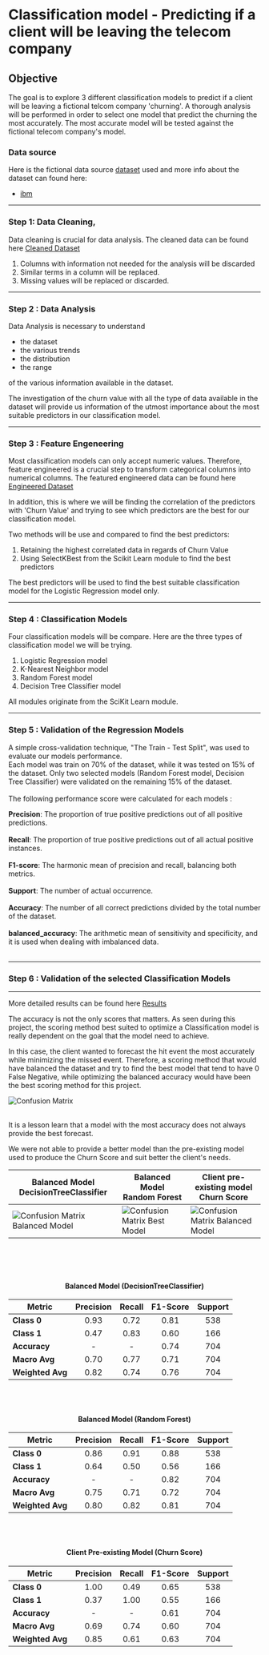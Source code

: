 # Classification model - Predicting if a client will be leaving the telecom company

## Objective
The goal is to explore 3 different classification models to predict if a client will be leaving a fictional telcom company 'churning'. A thorough analysis will be performed in order to select one model that predict the churning the most accurately. The most accurate model will be tested against the fictional telecom company's model.


### Data source
Here is the fictional data source [dataset](churn.xlsx) used and more info about the dataset can found here:

- [ibm](https://community.ibm.com/community/user/businessanalytics/blogs/steven-macko/2019/07/11/telco-customer-churn-1113)

---
### Step 1: Data Cleaning,

Data cleaning is crucial for data analysis. The cleaned data can be found here [Cleaned Dataset](data/churn_cleaned.xlsx)

1. Columns with information not needed for the analysis will be discarded
2. Similar terms in a column will be replaced.
3. Missing values will be replaced or discarded.

---
### Step 2 : Data Analysis

Data Analysis is necessary to understand 
   - the dataset
   - the various trends
   - the distribution
   - the range
     
of the various information available in the dataset.

The investigation of the churn value with all the type of data available in the dataset will provide us information of the utmost importance about the most suitable predictors in our classification model.


---
### Step 3 : Feature Engeneering

Most classification models can only accept numeric values. Therefore, feature engineered is a crucial step to transform categorical columns into numerical columns.  The featured engineered data can be found here [Engineered Dataset](data/churn_cleaned_featEng.xlsx)

In addition, this is where we will be finding the correlation of the predictors with 'Churn Value' and trying to see which predictors are the best for our classification model. 

Two methods will be use and compared to find the best predictors:
1. Retaining the highest correlated data in regards of Churn Value
2. Using SelectKBest from the Scikit Learn module to find the best predictors

The best predictors will be used to find the best suitable classification model for the Logistic Regression model only. 

---
### Step 4 : Classification Models

Four classification models will be compare. Here are the three types of classification model we will be trying.

1. Logistic Regression model
2. K-Nearest Neighbor model 
3. Random Forest model
4. Decision Tree Classifier model

All modules originate from the SciKit Learn module.

---
### Step 5 : Validation of the Regression Models
A simple cross-validation technique, "The Train - Test Split", was used to evaluate our models performance.
</br>
Each model was train on 70% of the dataset, while it was tested on 15% of the dataset. Only two selected models (Random Forest model, Decision Tree Classifier) were validated on the remaining 15% of the dataset.
</br>
</br>
The following performance score were calculated for each models :

**Precision**: The proportion of true positive predictions out of all positive predictions.
</br></br>
**Recall**: The proportion of true positive predictions out of all actual positive instances.
</br></br>
**F1-score**: The harmonic mean of precision and recall, balancing both metrics.
</br></br>
**Support**: The number of actual occurrence.
</br></br>
**Accuracy**: The number of all correct predictions divided by the total number of the dataset.
</br></br>
**balanced_accuracy**: The arithmetic mean of sensitivity and specificity, and it is used when dealing with imbalanced data.
</br></br>

---
### Step 6 : Validation of the selected Classification Models
---
More detailed results can be found here [Results](Notebook/Results.md)


The accuracy is not the only scores that matters. As seen during this project, the scoring method best suited to optimize a Classification model is really dependent on the goal that the model need to achieve.

In this case, the client wanted to forecast the hit event the most accurately while minimizing the missed event. Therefore, a scoring method that would have balanced the dataset and try to find the best model that tend to have 0 False Negative, while optimizing the balanced accuracy would have been the best scoring method for this project.

![Confusion Matrix](../graph/tempo.png)
</br></br>

It is a lesson learn that a model with the most accuracy does not always provide the best forecast.

We were not able to provide a better model than the pre-existing model used to produce the Churn Score and suit better the client's needs.


| Balanced Model</br>DecisionTreeClassifier              | Balanced Model</br>Random Forest                  | Client pre-existing model</br> Churn Score               |
|-----------------------|-----------------------|-----------------------|
| ![Confusion Matrix Balanced Model](../graph/ConfusionMatrix_val_BalancedModel.png) | ![Confusion Matrix Best Model](../graph/ConfusionMatrix_val_BestModel1.png) |  ![Confusion Matrix Balanced Model](../graph/ConfusionMatrix_val_ChurnScore.png) | 

</br></br></br>
<center>
    
####  Balanced Model (DecisionTreeClassifier)

</center>

| Metric       | Precision | Recall | F1-Score | Support |
|-------------|:---------:|:------:|:-------:|:-------:|
| **Class 0** | 0.93     | 0.72   | 0.81    | 538     |
| **Class 1** | 0.47     | 0.83   | 0.60    | 166     |
| **Accuracy**| -        | -      | 0.74    | 704     |
| **Macro Avg** | 0.70    | 0.77   | 0.71    | 704     |
| **Weighted Avg** | 0.82 | 0.74   | 0.76    | 704     |


</br></br>
<center>
    
####  Balanced Model (Random Forest)

</center>

| Metric       | Precision | Recall | F1-Score | Support |
|-------------|:---------:|:------:|:-------:|:-------:|
| **Class 0** | 0.86     | 0.91   | 0.88    | 538     |
| **Class 1** | 0.64     | 0.50   | 0.56    | 166     |
| **Accuracy**| -        | -      | 0.82    | 704     |
| **Macro Avg** | 0.75    | 0.71   | 0.72    | 704     |
| **Weighted Avg** | 0.80 | 0.82   | 0.81    | 704     |

</br></br>
<center>
    
####  Client Pre-existing Model (Churn Score)

</center>

| Metric       | Precision | Recall | F1-Score | Support |
|-------------|:---------:|:------:|:-------:|:-------:|
| **Class 0** | 1.00     | 0.49   | 0.65    | 538     |
| **Class 1** | 0.37     | 1.00   | 0.55    | 166     |
| **Accuracy**| -        | -      | 0.61    | 704     |
| **Macro Avg** | 0.69    | 0.74   | 0.60    | 704     |
| **Weighted Avg** | 0.85 | 0.61   | 0.63    | 704     |

</br></br>




    





